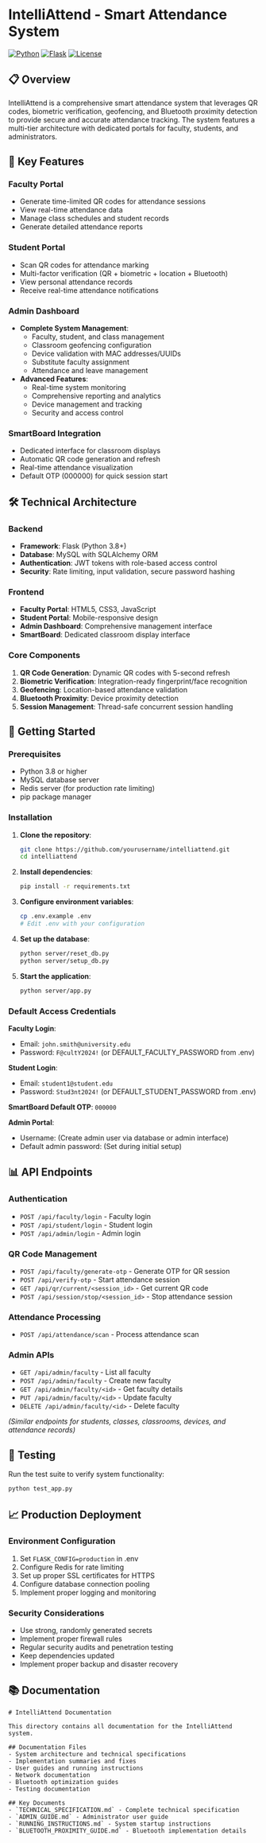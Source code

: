# IntelliAttend - Smart Attendance System

[![Python](https://img.shields.io/badge/Python-3.8%2B-blue)](https://www.python.org/)
[![Flask](https://img.shields.io/badge/Flask-2.0%2B-green)](https://flask.palletsprojects.com/)
[![License](https://img.shields.io/badge/License-MIT-yellow.svg)](LICENSE)

## 📋 Overview

IntelliAttend is a comprehensive smart attendance system that leverages QR codes, biometric verification, geofencing, and Bluetooth proximity detection to provide secure and accurate attendance tracking. The system features a multi-tier architecture with dedicated portals for faculty, students, and administrators.

## 🌟 Key Features

### Faculty Portal
- Generate time-limited QR codes for attendance sessions
- View real-time attendance data
- Manage class schedules and student records
- Generate detailed attendance reports

### Student Portal
- Scan QR codes for attendance marking
- Multi-factor verification (QR + biometric + location + Bluetooth)
- View personal attendance records
- Receive real-time attendance notifications

### Admin Dashboard
- **Complete System Management**:
  - Faculty, student, and class management
  - Classroom geofencing configuration
  - Device validation with MAC addresses/UUIDs
  - Substitute faculty assignment
  - Attendance and leave management
- **Advanced Features**:
  - Real-time system monitoring
  - Comprehensive reporting and analytics
  - Device management and tracking
  - Security and access control

### SmartBoard Integration
- Dedicated interface for classroom displays
- Automatic QR code generation and refresh
- Real-time attendance visualization
- Default OTP (000000) for quick session start

## 🛠️ Technical Architecture

### Backend
- **Framework**: Flask (Python 3.8+)
- **Database**: MySQL with SQLAlchemy ORM
- **Authentication**: JWT tokens with role-based access control
- **Security**: Rate limiting, input validation, secure password hashing

### Frontend
- **Faculty Portal**: HTML5, CSS3, JavaScript
- **Student Portal**: Mobile-responsive design
- **Admin Dashboard**: Comprehensive management interface
- **SmartBoard**: Dedicated classroom display interface

### Core Components
1. **QR Code Generation**: Dynamic QR codes with 5-second refresh
2. **Biometric Verification**: Integration-ready fingerprint/face recognition
3. **Geofencing**: Location-based attendance validation
4. **Bluetooth Proximity**: Device proximity detection
5. **Session Management**: Thread-safe concurrent session handling

## 🚀 Getting Started

### Prerequisites
- Python 3.8 or higher
- MySQL database server
- Redis server (for production rate limiting)
- pip package manager

### Installation

1. **Clone the repository**:
   ```bash
   git clone https://github.com/yourusername/intelliattend.git
   cd intelliattend
   ```

2. **Install dependencies**:
   ```bash
   pip install -r requirements.txt
   ```

3. **Configure environment variables**:
   ```bash
   cp .env.example .env
   # Edit .env with your configuration
   ```

4. **Set up the database**:
   ```bash
   python server/reset_db.py
   python server/setup_db.py
   ```

5. **Start the application**:
   ```bash
   python server/app.py
   ```

### Default Access Credentials

**Faculty Login**:
- Email: `john.smith@university.edu`
- Password: `F@cultY2024!` (or DEFAULT_FACULTY_PASSWORD from .env)

**Student Login**:
- Email: `student1@student.edu`
- Password: `Stud3nt2024!` (or DEFAULT_STUDENT_PASSWORD from .env)

**SmartBoard Default OTP**: `000000`

**Admin Portal**:
- Username: (Create admin user via database or admin interface)
- Default admin password: (Set during initial setup)

## 📊 API Endpoints

### Authentication
- `POST /api/faculty/login` - Faculty login
- `POST /api/student/login` - Student login
- `POST /api/admin/login` - Admin login

### QR Code Management
- `POST /api/faculty/generate-otp` - Generate OTP for QR session
- `POST /api/verify-otp` - Start attendance session
- `GET /api/qr/current/<session_id>` - Get current QR code
- `POST /api/session/stop/<session_id>` - Stop attendance session

### Attendance Processing
- `POST /api/attendance/scan` - Process attendance scan

### Admin APIs
- `GET /api/admin/faculty` - List all faculty
- `POST /api/admin/faculty` - Create new faculty
- `GET /api/admin/faculty/<id>` - Get faculty details
- `PUT /api/admin/faculty/<id>` - Update faculty
- `DELETE /api/admin/faculty/<id>` - Delete faculty

*(Similar endpoints for students, classes, classrooms, devices, and attendance records)*

## 🧪 Testing

Run the test suite to verify system functionality:
```bash
python test_app.py
```

## 📈 Production Deployment

### Environment Configuration
1. Set `FLASK_CONFIG=production` in .env
2. Configure Redis for rate limiting
3. Set up proper SSL certificates for HTTPS
4. Configure database connection pooling
5. Implement proper logging and monitoring

### Security Considerations
- Use strong, randomly generated secrets
- Implement proper firewall rules
- Regular security audits and penetration testing
- Keep dependencies updated
- Implement proper backup and disaster recovery

## 📚 Documentation

```
# IntelliAttend Documentation

This directory contains all documentation for the IntelliAttend system.

## Documentation Files
- System architecture and technical specifications
- Implementation summaries and fixes
- User guides and running instructions
- Network documentation
- Bluetooth optimization guides
- Testing documentation

## Key Documents
- `TECHNICAL_SPECIFICATION.md` - Complete technical specification
- `ADMIN_GUIDE.md` - Administrator user guide
- `RUNNING_INSTRUCTIONS.md` - System startup instructions
- `BLUETOOTH_PROXIMITY_GUIDE.md` - Bluetooth implementation details
